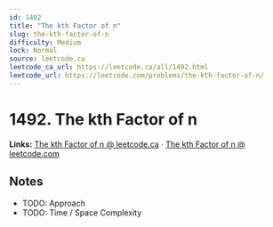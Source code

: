 ```yaml
--- 
id: 1492
title: "The kth Factor of n"
slug: the-kth-factor-of-n
difficulty: Medium
lock: Normal
source: leetcode.ca
leetcode_ca_url: https://leetcode.ca/all/1492.html
leetcode_url: https://leetcode.com/problems/the-kth-factor-of-n/
---
```


# 1492. The kth Factor of n

**Links:** [The kth Factor of n @ leetcode.ca](https://leetcode.ca/all/1492.html) · [The kth Factor of n @ leetcode.com](https://leetcode.com/problems/the-kth-factor-of-n/)

## Notes
- TODO: Approach
- TODO: Time / Space Complexity
